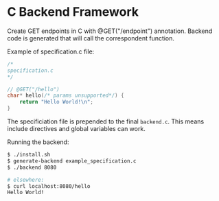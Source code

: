 # C Backend Framework
Create GET endpoints in C with @GET("/endpoint") annotation. Backend code is generated that will call the correspondent function.

Example of specification.c file:

```c
/*
specification.c
*/

// @GET("/hello")
char* hello(/* params unsupported*/) {
    return "Hello World!\n";
}
```

The specificiation file is prepended to the final `backend.c`. This means include directives and global variables can work.

Running the backend:
```bash
$ ./install.sh
$ generate-backend example_specification.c
$ ./backend 8080

# elsewhere:
$ curl localhost:8080/hello
Hello World!
```



